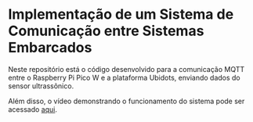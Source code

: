 # Implementação de um Sistema de Comunicação entre Sistemas Embarcados
Neste repositório está o código desenvolvido para a comunicação MQTT entre o Raspberry Pi Pico W e a plataforma Ubidots, enviando dados do sensor ultrassônico.

Além disso, o vídeo demonstrando o funcionamento do sistema pode ser acessado <a href="https://drive.google.com/file/d/1_0KSY5Q83TDa0cnN2t0YU61cTh-2-WKn/view?usp=sharing">aqui</a>.
